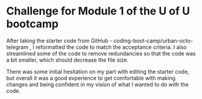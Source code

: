 # Challenge for Module 1 of the U of U bootcamp

After taking the starter code from GitHub - coding-boot-camp/urban-octo-telegram , I reformatted the code to match the acceptance criteria. I also streamlined some of the code to remove redundancies so that the code was a bit smaller, which should decrease the file size.

There was some initial hesitation on my part with editing the starter code, but overall it was a good experience to get comfortable with making changes and being confident in my vision of what I wanted to do with the code.
